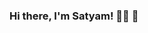 ### Hi there, I'm Satyam! 👋🍓 🍫

<!--
**get-satyam/get-satyam** is a ✨ _special_ ✨ repository because its `README.md` (this file) appears on your GitHub profile.

I am an undergrad pursuing my Bachelors in technology. I have a strong affinity for stock market and it's fundamentals.
I have the ability to make quick decisions, use prioritization skills, and to concentrate on detailed information. I can apply these skills to new transactions and scenarios.

Apart from technical analysis I try my hand at web development. I also enjoy doing competetive programming. I look forward to use my technical skills and apply them in the real world model.

You can give a read to my blog on Decrypting CRYPTOCURRENCY

- 🔭 I’m currently working on an project which analyses stock market and builds a portfolio
- 📫 How to reach me: ...https://twitter.com/mee_seek
- ⚡ Fun fact: ... I drink beer
-->
